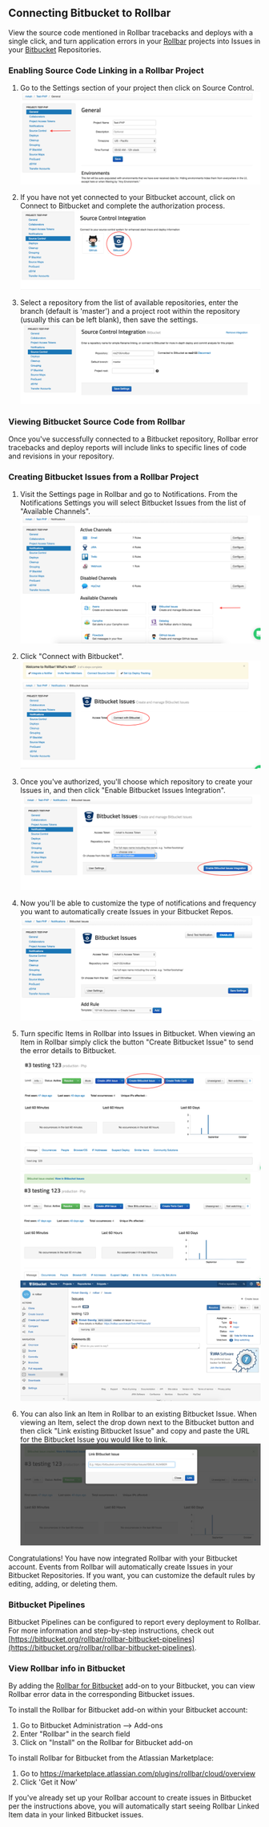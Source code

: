 ## Connecting Bitbucket to Rollbar

View the source code mentioned in Rollbar tracebacks and deploys with a single click, and turn application errors in your [Rollbar](https://rollbar.com/) projects into Issues in your [Bitbucket](https://bitbucket.org/) Repositories.

### Enabling Source Code Linking in a Rollbar Project

1. Go to the Settings section of your project then click on Source Control. 
   ![](../images/tools/bitbucket/bitbucket9.png)

2. If you have not yet connected to your Bitbucket account, click on Connect to Bitbucket and complete the authorization process.
   ![](../images/tools/bitbucket/bitbucket10.png)

3.  Select a repository from the list of available repositories, enter the branch (default is 'master') and a project root within the repository (usually this can be left blank), then save the settings.
   ![](../images/tools/bitbucket/bitbucket11.png)

### Viewing Bitbucket Source Code from Rollbar
Once you've successfully connected to a Bitbucket repository, Rollbar error tracebacks and deploy reports will include links to specific lines of code and revisions in your repository.

### Creating Bitbucket Issues from a Rollbar Project

1. Visit the Settings page in Rollbar and go to Notifications. From the Notifications Settings you
   will select Bitbucket Issues from the list of "Available Channels".
   ![](../images/tools/bitbucket/bitbucket1.png)

2. Click "Connect with Bitbucket".
   ![](../images/tools/bitbucket/bitbucket2.png)

3. Once you've authorized, you'll choose which repository to create your Issues in, and then click "Enable Bitbucket Issues Integration".
   ![](../images/tools/bitbucket/bitbucket3.png)

3. Now you'll be able to customize the type of notifications and frequency you want to automatically create Issues in your Bitbucket Repos.
   ![](../images/tools/bitbucket/bitbucket4.png)

4. Turn specific Items in Rollbar into Issues in Bitbucket. When viewing an Item in Rollbar simply click
   the button "Create Bitbucket Issue" to send the error details to Bitbucket.
   ![](../images/tools/bitbucket/bitbucket5.png)
   ![](../images/tools/bitbucket/bitbucket6.png)
   ![](../images/tools/bitbucket/bitbucket7.png)

5. You can also link an Item in Rollbar to an existing Bitbucket Issue. When viewing an Item, select the
   drop down next to the Bitbucket button and then click "Link existing Bitbucket Issue" and copy and paste
   the URL for the Bitbucket Issue you would like to link.
   ![](../images/tools/bitbucket/bitbucket8.png)

Congratulations! You have now integrated Rollbar with your Bitbucket account. Events from Rollbar will
automatically create Issues in your Bitbucket Repositories. If you want, you can customize the default rules
by editing, adding, or deleting them.

### Bitbucket Pipelines

Bitbucket Pipelines can be configured to report every deployment to Rollbar.  For more information and step-by-step instructions, check out [https://bitbucket.org/rollbar/rollbar-bitbucket-pipelines](https://bitbucket.org/rollbar/rollbar-bitbucket-pipelines).

### View Rollbar info in Bitbucket

By adding the [Rollbar for Bitbucket](https://marketplace.atlassian.com/plugins/com.rollbar.jira/cloud/overview)
add-on to your Bitbucket, you can view Rollbar error data in the corresponding Bitbucket issues.

To install the Rollbar for Bitbucket add-on within your Bitbucket account:

1. Go to Bitbucket Administration --> Add-ons
2. Enter "Rollbar" in the search field
3. Click on "Install" on the Rollbar for Bitbucket add-on

To install Rollbar for Bitbucket from the Atlassian Marketplace:

1. Go to <https://marketplace.atlassian.com/plugins/rollbar/cloud/overview>
2. Click 'Get it Now'

If you've already set up your Rollbar account to create issues in Bitbucket per the instructions above,
you will automatically start seeing Rollbar Linked Item data in your linked Bitbucket issues.
